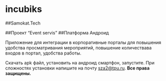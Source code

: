 # incubiks
##Samokat.Tech

##Проект “Event servis”
##Платформа Андроид
    
Приложение для интеграции в корпоративные порталы для повышения удобства просматривания мероприятий, повышение количествава входов в портал, удобства работы.

Скачать apk файл, установить на андроид смартфон, запустите. При сложностях установки напишите на почту sza2@tpu.ru.
**Все права защищены.**
